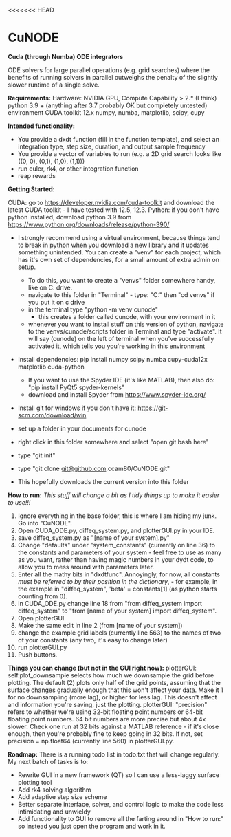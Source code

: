 <<<<<<< HEAD
# CuNODE
**Cuda (through Numba) ODE integrators**

ODE solvers for large parallel operations (e.g. grid searches) where the benefits of running solvers in parallel outweighs the penalty of the slightly slower runtime of a single solve.

**Requirements:**
Hardware:
NVIDIA GPU, Compute Capability > 2.* (I think)
python 3.9 + (anything after 3.7 probably OK but completely untested) environment
CUDA toolkit 12.x
numpy, numba, matplotlib, scipy, cupy

**Intended functionality:**

- You provide a dxdt function (fill in the function template), and select an integration type, step size, duration, and output sample frequency
- You provide a vector of variables to run (e.g. a 2D grid search looks like ((0, 0), (0,1), (1,0), (1,1)))
- run euler, rk4, or other integration function
- reap rewards


**Getting Started:**

CUDA: go to https://developer.nvidia.com/cuda-toolkit and download the latest CUDA toolkit - I have tested with 12.5, 12.3.
Python: if you don't have python installed, download python 3.9 from https://www.python.org/downloads/release/python-390/
- I strongly recommend using a virtual environment, because things tend to break in python when you download a new library and it updates something unintended. You can create a "venv" for each project, which has it's own set of dependencies, for a small amount of extra admin on setup.
    - To do this, you want to create a "venvs" folder somewhere handy, like on C: drive.
    - navigate to this folder in "Terminal" - type: "C:" then "cd venvs" if you put it on c drive
    - in the terminal type "python -m venv cunode"
        - this creates a folder called cunode, with your environment in it
    - whenever you want to install stuff on this version of python, navigate to the venvs/cunode/scripts folder in Terminal and type "activate". It will say (cunode) on the left of terminal when you've successfully activated it, which tells you you're working in this environment
- Install dependencies: pip install numpy scipy numba cupy-cuda12x matplotlib cuda-python
    - If you want to use the Spyder IDE (it's like MATLAB), then also do: "pip install PyQt5 spyder-kernels"
    - download and install Spyder from https://www.spyder-ide.org/

- Install git for windows if you don't have it: https://git-scm.com/download/win
- set up a folder in your documents for cunode
- right click in this folder somewhere and select "open git bash here"
- type "git init"
- type "git clone git@github.com:ccam80/CuNODE.git"
- This hopefully downloads the current version into this folder

**How to run:**
*This stuff will change a bit as I tidy things up to make it easier to use!!!*
1. Ignore everything in the base folder, this is where I am hiding my junk. Go into "CuNODE". 
2. Open CUDA_ODE.py, diffeq_system.py, and plotterGUI.py in your IDE.
3. save diffeq_system.py as "[name of your system].py"
4. Change "defaults" under "system_constants" (currently on line 36) to the constants and parameters of your system - feel free to use as many as you want, rather than having magic numbers in your dydt code, to allow you to mess around with parameters later.
5. Enter all the mathy bits in "dxdtfunc". Annoyingly, for now, all constants _must be referred to by their position in the dictionary_, - for example, in the example in "diffeq_system", 'beta' = constants[1] (as python starts counting from 0).
6. in CUDA_ODE.py change line 18 from "from diffeq_system import diffeq_system" to "from [name of your system] import diffeq_system".
7. Open plotterGUI
8. Make the same edit in line 2 (from [name of your system])
9. change the example grid labels (currently line 563) to the names of two of your constants (any two, it's easy to change later)
10. run plotterGUI.py
11. Push buttons.

**Things you can change (but not in the GUI right now):**
plotterGUI: self.plot_downsample selects how much we downsample the grid before plotting. The default (2) plots only half of the grid points, assuming that the surface changes gradually enough that this won't affect your data. Make it 1 for no downsampling (more lag), or higher for less lag. This doesn't affect and information you're saving, just the plotting.
plotterGUI: "precision" refers to whether we're using 32-bit floating point numbers or 64-bit floating point numbers. 64 bit numbers are more precise but about 4x slower. Check one run at 32 bits against a MATLAB reference - if it's close enough, then you're probably fine to keep going in 32 bits. If not, set precision = np.float64 (currently line 560) in plotterGUI.py.


**Roadmap:**
There is a running todo list in todo.txt that will change regularly. My next batch of tasks is to:
- Rewrite GUI in a new framework (QT) so I can use a less-laggy surface plotting tool
- Add rk4 solving algorithm
- Add adaptive step size scheme
- Better separate interface, solver, and control logic to make the code less intimidating and unwieldy
- Add functionality to GUI to remove all the farting around in "How to run:" so instead you just open the program and work in it.
